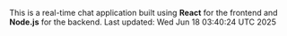 This is a real-time chat application built using **React** for the frontend and **Node.js** for the backend.
Last updated: Wed Jun 18 03:40:24 UTC 2025
